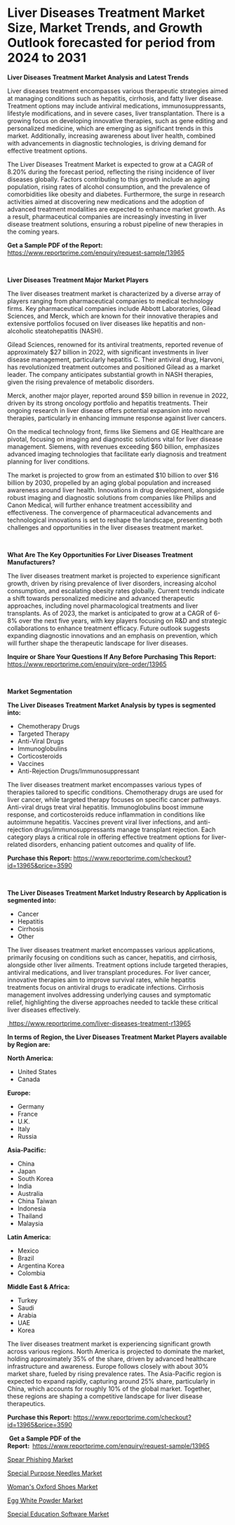 <p><h1>Liver Diseases Treatment Market Size, Market Trends, and Growth Outlook forecasted for period from 2024 to 2031</h1></p><p><strong>Liver Diseases Treatment Market Analysis and Latest Trends</strong></p>
<p><p>Liver diseases treatment encompasses various therapeutic strategies aimed at managing conditions such as hepatitis, cirrhosis, and fatty liver disease. Treatment options may include antiviral medications, immunosuppressants, lifestyle modifications, and in severe cases, liver transplantation. There is a growing focus on developing innovative therapies, such as gene editing and personalized medicine, which are emerging as significant trends in this market. Additionally, increasing awareness about liver health, combined with advancements in diagnostic technologies, is driving demand for effective treatment options.</p><p>The Liver Diseases Treatment Market is expected to grow at a CAGR of 8.20% during the forecast period, reflecting the rising incidence of liver diseases globally. Factors contributing to this growth include an aging population, rising rates of alcohol consumption, and the prevalence of comorbidities like obesity and diabetes. Furthermore, the surge in research activities aimed at discovering new medications and the adoption of advanced treatment modalities are expected to enhance market growth. As a result, pharmaceutical companies are increasingly investing in liver disease treatment solutions, ensuring a robust pipeline of new therapies in the coming years.</p></p>
<p><strong>Get a Sample PDF of the Report:&nbsp;</strong> <a href="https://www.reportprime.com/enquiry/request-sample/13965?utm_campaign=1134&utm_medium=2&utm_source=Github&utm_content=ia&utm_term=29112024&utm_id=liver-diseases-treatment">https://www.reportprime.com/enquiry/request-sample/13965</a></p>
<p>&nbsp;</p>
<p><strong>Liver Diseases Treatment Major Market Players</strong></p>
<p><p>The liver diseases treatment market is characterized by a diverse array of players ranging from pharmaceutical companies to medical technology firms. Key pharmaceutical companies include Abbott Laboratories, Gilead Sciences, and Merck, which are known for their innovative therapies and extensive portfolios focused on liver diseases like hepatitis and non-alcoholic steatohepatitis (NASH). </p><p>Gilead Sciences, renowned for its antiviral treatments, reported revenue of approximately $27 billion in 2022, with significant investments in liver disease management, particularly hepatitis C. Their antiviral drug, Harvoni, has revolutionized treatment outcomes and positioned Gilead as a market leader. The company anticipates substantial growth in NASH therapies, given the rising prevalence of metabolic disorders.</p><p>Merck, another major player, reported around $59 billion in revenue in 2022, driven by its strong oncology portfolio and hepatitis treatments. Their ongoing research in liver disease offers potential expansion into novel therapies, particularly in enhancing immune response against liver cancers.</p><p>On the medical technology front, firms like Siemens and GE Healthcare are pivotal, focusing on imaging and diagnostic solutions vital for liver disease management. Siemens, with revenues exceeding $60 billion, emphasizes advanced imaging technologies that facilitate early diagnosis and treatment planning for liver conditions.</p><p>The market is projected to grow from an estimated $10 billion to over $16 billion by 2030, propelled by an aging global population and increased awareness around liver health. Innovations in drug development, alongside robust imaging and diagnostic solutions from companies like Philips and Canon Medical, will further enhance treatment accessibility and effectiveness. The convergence of pharmaceutical advancements and technological innovations is set to reshape the landscape, presenting both challenges and opportunities in the liver diseases treatment market.</p></p>
<p>&nbsp;</p>
<p><strong>What Are The Key Opportunities For Liver Diseases Treatment Manufacturers?</strong></p>
<p><p>The liver diseases treatment market is projected to experience significant growth, driven by rising prevalence of liver disorders, increasing alcohol consumption, and escalating obesity rates globally. Current trends indicate a shift towards personalized medicine and advanced therapeutic approaches, including novel pharmacological treatments and liver transplants. As of 2023, the market is anticipated to grow at a CAGR of 6-8% over the next five years, with key players focusing on R&D and strategic collaborations to enhance treatment efficacy. Future outlook suggests expanding diagnostic innovations and an emphasis on prevention, which will further shape the therapeutic landscape for liver diseases.</p></p>
<p><strong>Inquire or Share Your Questions If Any Before Purchasing This Report:</strong> <a href="https://www.reportprime.com/enquiry/pre-order/13965?utm_campaign=1134&utm_medium=2&utm_source=Github&utm_content=ia&utm_term=29112024&utm_id=liver-diseases-treatment">https://www.reportprime.com/enquiry/pre-order/13965</a></p>
<p>&nbsp;</p>
<p><strong>Market Segmentation</strong></p>
<p><strong>The Liver Diseases Treatment Market Analysis by types is segmented into:</strong></p>
<p><ul><li>Chemotherapy Drugs</li><li>Targeted Therapy</li><li>Anti-Viral Drugs</li><li>Immunoglobulins</li><li>Corticosteroids</li><li>Vaccines</li><li>Anti-Rejection Drugs/Immunosuppressant</li></ul></p>
<p><p>The liver diseases treatment market encompasses various types of therapies tailored to specific conditions. Chemotherapy drugs are used for liver cancer, while targeted therapy focuses on specific cancer pathways. Anti-viral drugs treat viral hepatitis. Immunoglobulins boost immune response, and corticosteroids reduce inflammation in conditions like autoimmune hepatitis. Vaccines prevent viral liver infections, and anti-rejection drugs/immunosuppressants manage transplant rejection. Each category plays a critical role in offering effective treatment options for liver-related disorders, enhancing patient outcomes and quality of life.</p></p>
<p><strong>Purchase this Report:&nbsp;</strong><a href="https://www.reportprime.com/checkout?id=13965&price=3590&utm_campaign=1134&utm_medium=2&utm_source=Github&utm_content=ia&utm_term=29112024&utm_id=liver-diseases-treatment">https://www.reportprime.com/checkout?id=13965&price=3590</a></p>
<p>&nbsp;</p>
<p><strong>The Liver Diseases Treatment Market Industry Research by Application is segmented into:</strong></p>
<p><ul><li>Cancer</li><li>Hepatitis</li><li>Cirrhosis</li><li>Other</li></ul></p>
<p><p>The liver diseases treatment market encompasses various applications, primarily focusing on conditions such as cancer, hepatitis, and cirrhosis, alongside other liver ailments. Treatment options include targeted therapies, antiviral medications, and liver transplant procedures. For liver cancer, innovative therapies aim to improve survival rates, while hepatitis treatments focus on antiviral drugs to eradicate infections. Cirrhosis management involves addressing underlying causes and symptomatic relief, highlighting the diverse approaches needed to tackle these critical liver diseases effectively.</p></p>
<p><a href="https://www.reportprime.com/liver-diseases-treatment-r13965?utm_campaign=1134&utm_medium=2&utm_source=Github&utm_content=ia&utm_term=29112024&utm_id=liver-diseases-treatment">&nbsp;https://www.reportprime.com/liver-diseases-treatment-r13965</a></p>
<p><strong>In terms of Region, the Liver Diseases Treatment Market Players available by Region are:</strong></p>
<p>
    <p> <strong> North America: </strong>
        <ul>
            <li>United States</li>
            <li>Canada</li>
        </ul>
        </p> 
    <p> <strong> Europe: </strong>
        <ul>
            <li>Germany</li>
            <li>France</li>
            <li>U.K.</li>
            <li>Italy</li>
            <li>Russia</li>
        </ul>
        </p> 
    <p> <strong> Asia-Pacific: </strong>
        <ul>
            <li>China</li>
            <li>Japan</li>
            <li>South Korea</li>
            <li>India</li>
            <li>Australia</li>
            <li>China Taiwan</li>
            <li>Indonesia</li>
            <li>Thailand</li>
            <li>Malaysia</li>
        </ul>
        </p> 
    <p> <strong> Latin America: </strong>
        <ul>
            <li>Mexico</li>
            <li>Brazil</li>
            <li>Argentina Korea</li>
            <li>Colombia</li>
        </ul>
        </p> 
    <p> <strong> Middle East & Africa: </strong>
        <ul>
            <li>Turkey</li>
            <li>Saudi</li>
            <li>Arabia</li>
            <li>UAE</li>
            <li>Korea</li>
        </ul>
    </p>
    </p>
<p><p>The liver diseases treatment market is experiencing significant growth across various regions. North America is projected to dominate the market, holding approximately 35% of the share, driven by advanced healthcare infrastructure and awareness. Europe follows closely with about 30% market share, fueled by rising prevalence rates. The Asia-Pacific region is expected to expand rapidly, capturing around 25% share, particularly in China, which accounts for roughly 10% of the global market. Together, these regions are shaping a competitive landscape for liver disease therapeutics.</p></p>
<p><strong>Purchase this Report: </strong><a href="https://www.reportprime.com/checkout?id=13965&price=3590&utm_campaign=1134&utm_medium=2&utm_source=Github&utm_content=ia&utm_term=29112024&utm_id=liver-diseases-treatment">https://www.reportprime.com/checkout?id=13965&price=3590</a></p>
<p>&nbsp;<strong>Get a Sample PDF of the Report:&nbsp;&nbsp;</strong><a href="https://www.reportprime.com/enquiry/request-sample/13965?utm_campaign=1134&utm_medium=2&utm_source=Github&utm_content=ia&utm_term=29112024&utm_id=liver-diseases-treatment">https://www.reportprime.com/enquiry/request-sample/13965</a></p>
<p><strong></strong></p>
<p><p><a href="https://www.linkedin.com/pulse/spear-phishing-market-demand-forecast-12-cagr-growth-from-2024-oglie?utm_campaign=1134&utm_medium=2&utm_source=Github&utm_content=ia&utm_term=29112024&utm_id=liver-diseases-treatment">Spear Phishing Market</a></p><p><a href="https://www.linkedin.com/pulse/why-special-purpose-needles-market-thriving-56-cagr-through-2031-to4kc?utm_campaign=1134&utm_medium=2&utm_source=Github&utm_content=ia&utm_term=29112024&utm_id=liver-diseases-treatment">Special Purpose Needles Market</a></p><p><a href="https://issuu.com/reportprime-2/docs/womans-oxford-shoes-market-size-203_67a28d737a6a75?utm_campaign=1134&utm_medium=2&utm_source=Github&utm_content=ia&utm_term=29112024&utm_id=liver-diseases-treatment">Woman's Oxford Shoes Market</a></p><p><a href="https://issuu.com/reportprime-2/docs/egg-white-powder-market-size-2030.pptx?utm_campaign=1134&utm_medium=2&utm_source=Github&utm_content=ia&utm_term=29112024&utm_id=liver-diseases-treatment">Egg White Powder Market</a></p><p><a href="https://www.linkedin.com/pulse/comprehensive-special-education-software-market-analysis-sales-dcnke?utm_campaign=1134&utm_medium=2&utm_source=Github&utm_content=ia&utm_term=29112024&utm_id=liver-diseases-treatment">Special Education Software Market</a></p></p>